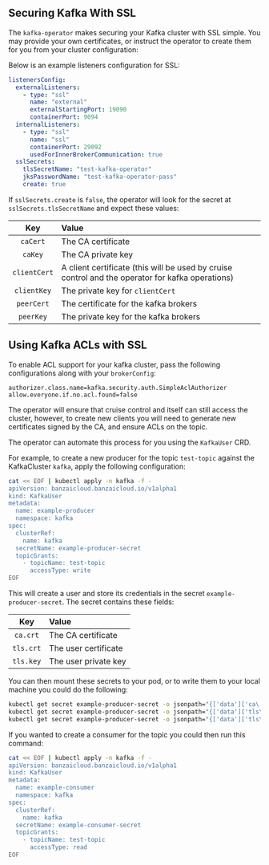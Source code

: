 ## Securing Kafka With SSL

The `kafka-operator` makes securing your Kafka cluster with SSL simple.
You may provide your own certificates, or instruct the operator to create them for you
from your cluster configuration:

Below is an example listeners configuration for SSL:

```yaml
listenersConfig:
  externalListeners:
    - type: "ssl"
      name: "external"
      externalStartingPort: 19090
      containerPort: 9094
  internalListeners:
    - type: "ssl"
      name: "ssl"
      containerPort: 29092
      usedForInnerBrokerCommunication: true
  sslSecrets:
    tlsSecretName: "test-kafka-operator"
    jksPasswordName: "test-kafka-operator-pass"
    create: true
```

If `sslSecrets.create` is `false`, the operator will look for the secret at `sslSecrets.tlsSecretName` and expect these values:

| Key          | Value              |
|:------------:|:-------------------|
| `caCert`     | The CA certificate |
| `caKey`      | The CA private key |
| `clientCert` | A client certificate (this will be used by cruise control and the operator for kafka operations) |
| `clientKey`  | The private key for `clientCert` |
| `peerCert`   | The certificate for the kafka brokers |
| `peerKey`    | The private key for the kafka brokers |


## Using Kafka ACLs with SSL


To enable ACL support for your kafka cluster, pass the following configurations along with your `brokerConfig`:

```
authorizer.class.name=kafka.security.auth.SimpleAclAuthorizer
allow.everyone.if.no.acl.found=false
```

The operator will ensure that cruise control and itself can still access the cluster, however, to create new clients
you will need to generate new certificates signed by the CA, and ensure ACLs on the topic.

The operator can automate this process for you using the `KafkaUser` CRD.

For example, to create a new producer for the topic `test-topic` against the KafkaCluster `kafka`, apply the following configuration:

```bash
cat << EOF | kubectl apply -n kafka -f -
apiVersion: banzaicloud.banzaicloud.io/v1alpha1
kind: KafkaUser
metadata:
  name: example-producer
  namespace: kafka
spec:
  clusterRef:
    name: kafka
  secretName: example-producer-secret
  topicGrants:
    - topicName: test-topic
      accessType: write
EOF
```

This will create a user and store its credentials in the secret `example-producer-secret`. The secret contains these fields:

| Key          | Value                |
|:------------:|:---------------------|
| `ca.crt`     | The CA certificate   |
| `tls.crt`    | The user certificate |
| `tls.key`    | The user private key |

You can then mount these secrets to your pod, or to write them to your local machine you could do the following:

```bash
kubectl get secret example-producer-secret -o jsonpath="{['data']['ca\.crt']}" | base64 -d > ca.crt
kubectl get secret example-producer-secret -o jsonpath="{['data']['tls\.crt']}" | base64 -d > tls.crt
kubectl get secret example-producer-secret -o jsonpath="{['data']['tls\.key']}" | base64 -d > tls.key
```

If you wanted to create a consumer for the topic you could then run this command:

```bash
cat << EOF | kubectl apply -n kafka -f -
apiVersion: banzaicloud.banzaicloud.io/v1alpha1
kind: KafkaUser
metadata:
  name: example-consumer
  namespace: kafka
spec:
  clusterRef:
    name: kafka
  secretName: example-consumer-secret
  topicGrants:
    - topicName: test-topic
      accessType: read
EOF
```
